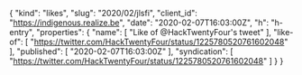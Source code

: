 {
  "kind": "likes",
  "slug": "2020/02/jlsfi",
  "client_id": "https://indigenous.realize.be",
  "date": "2020-02-07T16:03:00Z",
  "h": "h-entry",
  "properties": {
    "name": [
      "Like of @HackTwentyFour's tweet"
    ],
    "like-of": [
      "https://twitter.com/HackTwentyFour/status/1225780520761602048"
    ],
    "published": [
      "2020-02-07T16:03:00Z"
    ],
    "syndication": [
      "https://twitter.com/HackTwentyFour/status/1225780520761602048"
    ]
  }
}

